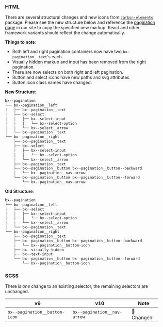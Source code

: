 ### HTML

There are several structural changes and new icons from [`carbon-elements`](https://github.com/IBM/carbon-elements) package. Please see the new structure below and reference the [pagination page](https://next.carbondesignsystem.com/components/pagination/code) in our site to copy the specified new markup. React and other framework variants should reflect the change automatically.

**Things to note**:

- Both left and right pagination containers now have two `bx—pagination__text`'s each.
- Visually hidden markup and input has been removed from the right pagination.
- There are now selects on both right and left pagination.
- Button and select icons have new paths and svg attributes.
- Button icon class names have changed.

**New Structure**:

```html
bx--pagination
└── bx--pagination__left
|	├── bx--pagination__text
|	├── bx--select
|   |	├── bx--select-input
|  	|	|	└── bx--select-option
|   |	└── bx--select__arrow
|   └── bx--pagination__text
└── bx--pagination__right
    ├── bx--pagination__text
	├── bx--select
    |	├── bx--select-input
  	|	|	└── bx--select-option
    |	└── bx--select__arrow
    ├── bx--pagination__text
	├── bx--pagination__button bx--pagination__button--backward
	|	└── bx--pagination__nav-arrow
	└── bx--pagination__button bx--pagination__button--forward
		└── bx--pagination__nav-arrow
```

**Old Structure**:

```html
bx--pagination
└── bx--pagination__left
|	├── bx--select
|   |	├── bx--select-input
|  	|	|	└── bx--select-option
|   |	└── bx--select__arrow
|   └── bx--pagination__text
└── bx--pagination__right
    ├── bx--pagination__text
	├── bx--pagination__button bx--pagination__button--backward
	|	└── bx--pagination__button-icon
	├── bx--visually-hidden
	├── bx--text-input
	└── bx--pagination__button bx--pagination__button--forward
		└── bx--pagination__button-icon
```



### SCSS

There is _one_ change to an existing selector, the remaining selectors are unchanged.

| v9                            | v10                         | Note           |
| ----------------------------- | --------------------------- | -------------- |
| `bx--pagination__button-icon` | `bx--pagination__nav-arrow` | :eyes: Changed |

